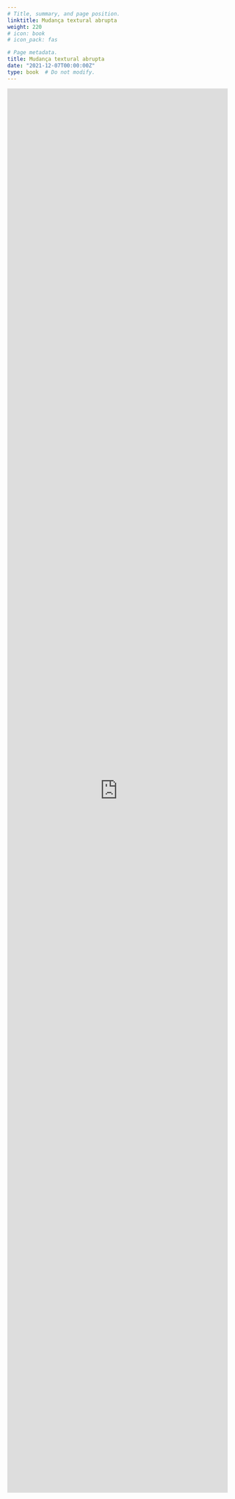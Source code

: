 ```yaml
---
# Title, summary, and page position.
linktitle: Mudança textural abrupta
weight: 220
# icon: book
# icon_pack: fas

# Page metadata.
title: Mudança textural abrupta
date: "2021-12-07T00:00:00Z"
type: book  # Do not modify.
---
```


<iframe frameborder="0" style="width: 100%; height: 3200px" src="https://docs.google.com/document/d/e/2PACX-1vRxZRA5dO9FKf1sfLqRMGvIz8PKZzBFi4cskNaUEMSQVVYAXaBe1QLv-6wFdhY046O_C-B1PROg_gpx/pub?embedded=true"></iframe>
